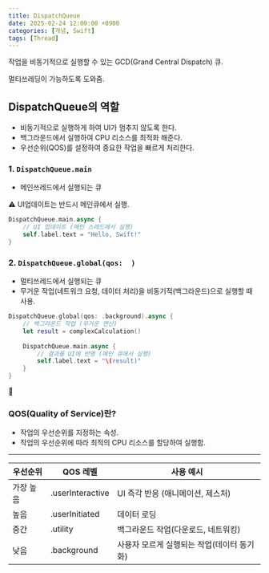 ```yaml
---
title: DispatchQueue
date: 2025-02-24 12:00:00 +0900
categories: [개념, Swift]
tags: [Thread]
---
```


작업을 비동기적으로 실행할 수 있는 GCD(Grand Central Dispatch) 큐.

멀티쓰레딩이 가능하도록 도와줌.

## DispatchQueue의 역할

- 비동기적으로 실행하게 하여 UI가 멈추지 않도록 한다.
- 백그라운드에서 실행하여 CPU 리소스를 최적화 해준다.
- 우선순위(QOS)를 설정하여 중요한 작업을 빠르게 처리한다.

### 1. `DispatchQueue.main`

- 메인쓰레드에서 실행되는 큐

⚠️ UI업데이트는 반드시 메인큐에서 실행.

```swift
DispatchQueue.main.async {
    // UI 업데이트 (메인 스레드에서 실행)
    self.label.text = "Hello, Swift!"
}
```

### 2. `DispatchQueue.global(qos:  )`

- 멀티쓰레드에서 실행되는 큐
- 무거운 작업(네트워크 요청, 데이터 처리)을 비동기적(백그라운드)으로 실행할 때 사용.

```swift
DispatchQueue.global(qos: .background).async {
    // 백그라운드 작업 (무거운 연산)
    let result = complexCalculation()
    
    DispatchQueue.main.async {
        // 결과를 UI에 반영 (메인 큐에서 실행)
        self.label.text = "\(result)"
    }
}
```

<aside>
📎

### QOS(Quality of Service)란?

- 작업의 우선순위를 지정하는 속성.
- 작업의 우선순위에 따라 최적의 CPU 리소스를 할당하여 실행함.

---

| 우선순위 | QOS 레벨 | 사용 예시 |
| --- | --- | --- |
| 가장 높음 | .userInteractive | UI 즉각 반응 (애니메이션, 제스처) |
| 높음 | .userInitiated | 데이터 로딩 |
| 중간 | .utility | 백그라운드 작업(다운로드, 네트워킹) |
| 낮음 | .background | 사용자 모르게 실행되는 작업(데이터 동기화) |
</aside>


